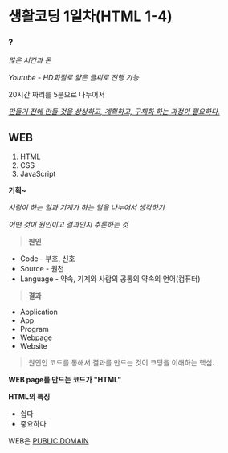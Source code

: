 # 생활코딩 1일차(HTML 1-4)

### ?

*많은 시간과 돈*

*Youtube* - *HD화질로 얇은 글씨로 진행 가능*

20시간 짜리를 5분으로 나누어서

*<u>만들기 전에 만들 것을 상상하고, 계획하고, 구체화 하는 과정이 필요하다.</u>*



## WEB

1. HTML
2. CSS
3. JavaScript



**기획~**

*사람이 하는 일과 기계가 하는 일을 나누어서 생각하기*

*어떤 것이 원인이고 결과인지 추론하는 것*



> **원인**

- Code - 부호, 신호
- Source - 원천
- Language - 약속, 기계와 사람의 공통의 약속의 언어(컴퓨터)



> **결과**

- Application
- App
- Program
- Webpage
- Website





> 원인인 코드를 통해서 결과를 만드는 것이 코딩을 이해하는 핵심.



**WEB page를 만드는 코드가 "HTML"**



**HTML의 특징**

- 쉽다
- 중요하다



WEB은 <u>PUBLIC DOMAIN</u>







